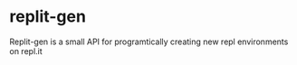 # replit-gen
Replit-gen is a small API for programtically creating new repl environments on repl.it 
